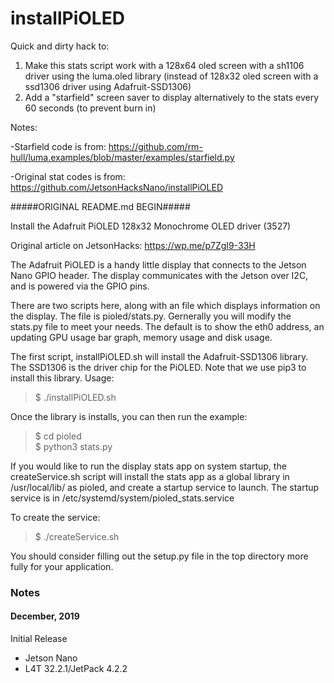 # installPiOLED

Quick and dirty hack to:
1) Make this stats script work with a 128x64 oled screen with a sh1106 driver using the luma.oled library (instead of 128x32 oled screen with a ssd1306 driver using Adafruit-SSD1306)
2) Add a "starfield" screen saver to display alternatively to the stats every 60 seconds (to prevent burn in)

Notes:

-Starfield code is from: https://github.com/rm-hull/luma.examples/blob/master/examples/starfield.py

-Original stat codes is from: https://github.com/JetsonHacksNano/installPiOLED


#####ORIGINAL README.md BEGIN#####


Install the Adafruit PiOLED 128x32 Monochrome OLED driver (3527)

Original article on JetsonHacks: https://wp.me/p7ZgI9-33H

The Adafruit PiOLED is a handy little display that connects to the Jetson Nano GPIO header. The display communicates with the Jetson over I2C, and is powered via the GPIO pins.

There are two scripts here, along with an file which displays information on the display. The file is pioled/stats.py. Gernerally you will modify the stats.py file to meet your needs. The default is to show the eth0 address, an updating GPU usage bar graph, memory usage and disk usage.

The first script, installPiOLED.sh will install the Adafruit-SSD1306 library. The SSD1306 is the driver chip for the PiOLED. Note that we use pip3 to install this library. Usage:

<blockquote>$ ./installPiOLED.sh</blockquote>

Once the library is installs, you can then run the example:

<blockquote>$ cd pioled<br>
$ python3 stats.py</blockquote>

If you would like to run the display stats app on system startup, the createService.sh script will install the stats app as a global library in /usr/local/lib/ as pioled, and create a startup service to launch. The startup service is in /etc/systemd/system/pioled_stats.service

To create the service:

<blockquote>$ ./createService.sh</blockquote>

You should consider filling out the setup.py file in the top directory more fully for your application. 
  
<h3>Notes</h3>

<h4>December, 2019</h4>
Initial Release

* Jetson Nano
* L4T 32.2.1/JetPack 4.2.2
